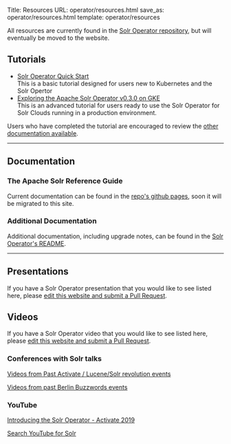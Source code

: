Title: Resources
URL: operator/resources.html
save_as: operator/resources.html
template: operator/resources

All resources are currently found in the [Solr Operator repository](https://github.com/apache/solr-operator), but will eventually be moved to the website.

## Tutorials ##

* [Solr Operator Quick Start](https://apache.github.io/solr-operator/docs/local_tutorial)  
  This is a basic tutorial designed for users new to Kubernetes and the Solr Opertor
* [Exploring the Apache Solr Operator v0.3.0 on GKE]({filename}/pages/operator/articles/explore-v030-gke.md)  
  This is an advanced tutorial for users ready to use the Solr Operator for Solr Clouds running in a production environment.

Users who have completed the tutorial are encouraged to review the [other documentation available](#documentation).

***

## Documentation ##

<h3 class="offset" id="the-apache-solr-reference-guide">The Apache Solr Reference Guide</h3>

Current documentation can be found in the [repo's github pages](https://apache.github.io/solr-operator/docs), soon it will be migrated to this site.

<h3 class="offset" id="additional-documentation">Additional Documentation</h3>

Additional documentation, including upgrade notes, can be found in the [Solr Operator's README](https://github.com/apache/solr-operator#solr-operator).

***

## Presentations ##

If you have a Solr Operator presentation that you would like to see listed here, please [edit this website and submit a Pull Request](/editing-website.html).

## Videos ##

If you have a Solr Operator video that you would like to see listed here, please [edit this website and submit a Pull Request](/editing-website.html).

<!-- TODO: WOULD BE NICE TO HAVE A SLIDER OR RANDOMLY PICKED VIDEO HERE -->

<h3 class="offset" id="youtube">Conferences with Solr talks</h3>

[Videos from Past Activate / Lucene/Solr revolution events](https://www.activate-conf.com/more-events)

[Videos from past Berlin Buzzwords events](https://www.youtube.com/c/PlainSchwarzUG/playlists?view=50&sort=dd&shelf_id=1)

<h3 class="offset" id="youtube">YouTube</h3>

[Introducing the Solr Operator - Activate 2019](https://www.youtube.com/watch?v=MD6NXTrA3xo&t=719s)

[Search YouTube for Solr](https://www.youtube.com/results?search_query=solr+operator)

